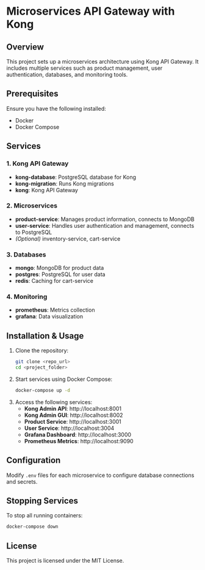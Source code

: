 # Microservices API Gateway with Kong

## Overview
This project sets up a microservices architecture using Kong API Gateway. It includes multiple services such as product management, user authentication, databases, and monitoring tools.

## Prerequisites
Ensure you have the following installed:
- Docker
- Docker Compose

## Services
### 1. Kong API Gateway
- **kong-database**: PostgreSQL database for Kong
- **kong-migration**: Runs Kong migrations
- **kong**: Kong API Gateway

### 2. Microservices
- **product-service**: Manages product information, connects to MongoDB
- **user-service**: Handles user authentication and management, connects to PostgreSQL
- *(Optional)* inventory-service, cart-service

### 3. Databases
- **mongo**: MongoDB for product data
- **postgres**: PostgreSQL for user data
- **redis**: Caching for cart-service

### 4. Monitoring
- **prometheus**: Metrics collection
- **grafana**: Data visualization

## Installation & Usage
1. Clone the repository:
   ```sh
   git clone <repo_url>
   cd <project_folder>
   ```
2. Start services using Docker Compose:
   ```sh
   docker-compose up -d
   ```
3. Access the following services:
   - **Kong Admin API**: http://localhost:8001
   - **Kong Admin GUI**: http://localhost:8002
   - **Product Service**: http://localhost:3001
   - **User Service**: http://localhost:3004
   - **Grafana Dashboard**: http://localhost:3000
   - **Prometheus Metrics**: http://localhost:9090

## Configuration
Modify `.env` files for each microservice to configure database connections and secrets.

## Stopping Services
To stop all running containers:
```sh
docker-compose down
```

## License
This project is licensed under the MIT License.

